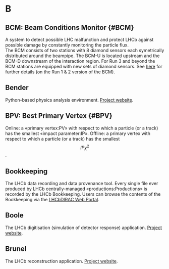 # B

## BCM: Beam Conditions Monitor {#BCM}

A system to detect possible LHC malfunction and protect LHCb against possible damage by constantly monitoring the particle flux.  
The BCM consists of two stations with 8 diamond sensors each symetrically distributed around the beampipe. The BCM-U is located upstream and the BCM-D downstream of the interaction region. For Run 3 and beyond the BCM stations are equipped with new sets of diamond sensors.
See [here](https://arxiv.org/abs/1001.2487) for further details (on the Run 1 & 2 version of the BCM).

## Bender

Python-based physics analysis environment. [Project website](http://lhcbdoc.web.cern.ch/lhcbdoc/bender/).

## BPV: Best Primary Vertex {#BPV}

Online: a «primary vertex:PV» with respect to which a particle (or a track) has the smallest «impact parameter:IP».
Offline: a primary vertex with respect to which a particle (or a track) has the smallest $$IP\chi^{2}$$. 

## Bookkeeping

The LHCb data recording and data provenance tool. Every single file ever produced by LHCb centrally-managed «productions:Productions» is recorded by the LHCb Bookkeeping. Users can browse the contents of the Bookkeeping via the [LHCbDIRAC Web Portal](https://lhcb-portal-dirac.cern.ch/DIRAC/?view=tabs&theme=Grey&url_state=1|*LHCbDIRAC.BookkeepingBrowser.classes.BookkeepingBrowser).

## Boole

The LHCb digitisation (simulation of detector response) application. [Project website](http://lhcbdoc.web.cern.ch/lhcbdoc/boole/).

## Brunel

The LHCb reconstruction application. [Project website](http://lhcbdoc.web.cern.ch/lhcbdoc/brunel/).
